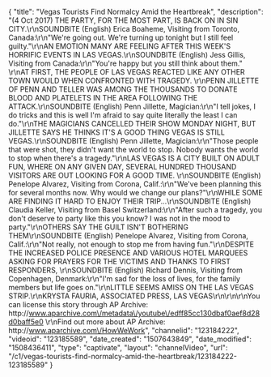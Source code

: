 {
    "title": "Vegas Tourists Find Normalcy Amid the Heartbreak",
    "description": "(4 Oct 2017) THE PARTY, FOR THE MOST PART, IS BACK ON IN SIN CITY.\r\nSOUNDBITE (English) Erica Boaheme, Visiting from Toronto, Canada:\r\n\"We're going out. We're turning up tonight but I still feel guilty.\"\r\nAN EMOTION MANY ARE FEELING AFTER THIS WEEK'S HORRIFIC EVENTS IN LAS VEGAS.\r\nSOUNDBITE (English) Jess Gillis, Visiting from Canada:\r\n\"You're happy but you still think about them.\" \r\nAT FIRST, THE PEOPLE OF LAS VEGAS REACTED LIKE ANY OTHER TOWN WOULD WHEN CONFRONTED WITH TRAGEDY. \r\nPENN JILLETTE OF PENN AND TELLER WAS AMONG THE THOUSANDS TO DONATE BLOOD AND PLATELETS IN THE AREA FOLLOWING THE ATTACK.\r\nSOUNDBITE (English) Penn Jillette, Magician:\r\n\"I tell jokes, I do tricks and this is well I'm afraid to say quite literally the least I can do.\"\r\nTHE MAGICIANS CANCELLED THEIR SHOW MONDAY NIGHT, BUT JILLETTE SAYS HE THINKS IT'S A GOOD THING VEGAS IS STILL VEGAS.\r\nSOUNDBITE (English) Penn Jillette, Magician:\r\n\"Those people that were shot, they didn't want the world to stop. Nobody wants the world to stop when there's a tragedy.\"\r\nLAS VEGAS IS A CITY BUILT ON ADULT FUN, WHERE ON ANY GIVEN DAY, SEVERAL HUNDRED THOUSAND VISITORS ARE OUT LOOKING FOR A GOOD TIME. \r\nSOUNDBITE (English) Penelope Alvarez, Visiting from Corona, Calif.:\r\n\"We've been planning this for several months now. Why would we change our plans?\"\r\nWHILE SOME ARE FINDING IT HARD TO ENJOY THEIR TRIP...\r\nSOUNDBITE (English) Claudia Keller, Visiting from Basel Switzerland:\r\n\"After such a tragedy, you don't deserve to party like this you know? I was not in the mood to party.\"\r\nOTHERS SAY THE GUILT ISN'T BOTHERING THEM\r\nSOUNDBITE (English) Penelope Alvarez, Visiting from Corona, Calif.:\r\n\"Not really, not enough to stop me from having fun.\"\r\nDESPITE THE INCREASED POLICE PRESENCE AND VARIOUS HOTEL MARQUEES ASKING FOR PRAYERS FOR THE VICTIMS AND THANKS TO FIRST RESPONDERS, \r\nSOUNDBITE (English) Richard Dennis, Visiting from Copenhagen, Denmark:\r\n\"I'm sad for the loss of lives, for the family members but life goes on.\"\r\nLITTLE SEEMS AMISS ON THE LAS VEGAS STRIP.\r\nKRYSTA FAURIA, ASSOCIATED PRESS, LAS VEGAS\r\n\r\n\r\nYou can license this story through AP Archive: http:\/\/www.aparchive.com\/metadata\/youtube\/edff85cc130dbaf0aef8d28d0baff5e0 \r\nFind out more about AP Archive: http:\/\/www.aparchive.com\/HowWeWork",
    "channelid": "123184222",
    "videoid": "123185589",
    "date_created": "1507643849",
    "date_modified": "1508436411",
    "type": "captivate",
    "layout": "channelVideo",
    "url": "\/c1\/vegas-tourists-find-normalcy-amid-the-heartbreak\/123184222-123185589"
}